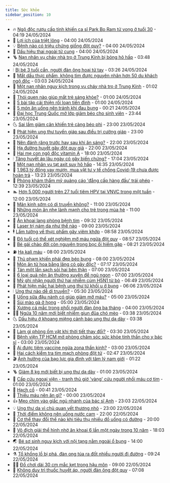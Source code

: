 ```yaml
---
title: Sức khỏe
sidebar_position: 10
---
```


<!-- vnexpress-suc-khoe:START -->
- 🔥 [Ngộ độc rượu cấp tính khiến ca sĩ Park Bo Ram tử vong ở tuổi 30](https://vnexpress.net/ngo-doc-ruou-cap-tinh-khien-ca-si-park-bo-ram-tu-vong-o-tuoi-30-4750050.html) - 04:19 24/05/2024
- 🥰 [Lợi ích của triệt lông](https://vnexpress.net/loi-ich-cua-triet-long-4750045.html) - 04:00 24/05/2024
- 💡 [Bệnh nào có triệu chứng giống đột quỵ?](https://vnexpress.net/benh-nao-co-trieu-chung-giong-dot-quy-4750017.html) - 04:00 24/05/2024
- 🤗 [Dấu hiệu thai ngoài tử cung](https://vnexpress.net/dau-hieu-thai-ngoai-tu-cung-4749657.html) - 04:00 24/05/2024
- 🪜 [Nạn nhân vụ cháy nhà trọ ở Trung Kính bị bỏng hô hấp](https://vnexpress.net/nan-nhan-vu-chay-nha-tro-o-trung-kinh-bi-bong-ho-hap-4750000.html) - 03:48 24/05/2024
- 🕯 [Bị bé 3 tuổi cắn, người đàn ông hoại tử tay](https://vnexpress.net/bi-be-3-tuoi-can-nguoi-dan-ong-hoai-tu-tay-4749979.html) - 03:26 24/05/2024
- 🤭 [Mất dấu thực phẩm, không tìm được nguyên nhân hơn 50 du khách ngộ độc](https://vnexpress.net/khong-xac-dinh-duoc-nguyen-nhan-hon-50-du-khach-nghi-ngo-doc-thuc-pham-4749989.html) - 03:03 24/05/2024
- 👀 [Một nạn nhân nguy kịch trong vụ cháy nhà trọ ở Trung Kính](https://vnexpress.net/mot-nan-nhan-nguy-kich-trong-vu-chay-nha-tro-o-trung-kinh-4749935.html) - 01:02 24/05/2024
- 🌋 [Thói quen nào giúp mắt trẻ sáng khỏe?](https://vnexpress.net/thoi-quen-nao-giup-mat-tre-sang-khoe-4749784.html) - 01:00 24/05/2024
- 🫶 [5 bài tập cải thiện rối loạn tiền đình](https://vnexpress.net/5-bai-tap-cai-thien-roi-loan-tien-dinh-4749765.html) - 01:00 24/05/2024
- 🦆 [5 món ăn uống nên tránh khi đau bụng](https://vnexpress.net/5-mon-an-uong-nen-tranh-khi-dau-bung-4749875.html) - 00:21 24/05/2024
- 🚀 [Đại học Trung Quốc mở lớp giảm béo cho sinh viên](https://vnexpress.net/dai-hoc-trung-quoc-mo-lop-giam-beo-cho-sinh-vien-4749754.html) - 23:44 23/05/2024
- 🌜 [Sai lầm giảm cân khiến trẻ càng béo phì](https://vnexpress.net/sai-lam-giam-can-khien-tre-cang-beo-phi-4743425.html) - 23:00 23/05/2024
- 🧰 [Phát hiện ung thư tuyến giáp sau điều trị cường giáp](https://vnexpress.net/phat-hien-ung-thu-tuyen-giap-sau-dieu-tri-cuong-giap-4749277.html) - 23:00 23/05/2024
- 💫 [Nên đánh răng trước hay sau khi ăn sáng?](https://vnexpress.net/nen-danh-rang-truoc-hay-sau-khi-an-sang-4749758.html) - 22:00 23/05/2024
- 🌝 [Hạ đường huyết gây đột quỵ giả](https://vnexpress.net/ha-duong-huyet-gay-dot-quy-gia-4749306.html) - 22:00 23/05/2024
- 🗽 [Hai mẹ con ngộ độc vitamin A](https://vnexpress.net/hai-me-con-ngo-doc-vitamin-a-4749748.html) - 18:00 23/05/2024
- 🕯 [Tăng huyết áp lâu ngày có gây biến chứng?](https://vnexpress.net/tang-huyet-ap-lau-ngay-co-gay-bien-chung-4749631.html) - 17:04 23/05/2024
- 🦅 [Một nạn nhân vụ tạt axit suy hô hấp](https://vnexpress.net/mot-nan-nhan-vu-tat-axit-suy-ho-hap-4749859.html) - 14:35 23/05/2024
- 🦆 [1.963 tỷ đồng vay mượn, mua vật tư y tế chống Covid-19 chưa được hoàn trả](https://vnexpress.net/1-963-ty-dong-vay-muon-mua-vat-tu-y-te-chong-covid-19-chua-duoc-hoan-tra-4749851.html) - 13:23 23/05/2024
- 🎊 [Phòng khám thẩm mỹ quảng cáo &#39;đẳng cấp hàng đầu&#39; trái phép](https://vnexpress.net/phong-kham-tham-my-quang-cao-dang-cap-hang-dau-trai-phep-4749772.html) - 12:39 23/05/2024
- 🏊 [Hơn 5.000 người trên 27 tuổi tiêm HPV tại VNVC trong một tuần](https://vnexpress.net/hon-5-000-nguoi-tren-27-tuoi-tiem-hpv-tai-vnvc-trong-mot-tuan-4749781.html) - 12:00 23/05/2024
- 📝 [Mãn kinh sớm có di truyền không?](https://vnexpress.net/man-kinh-som-co-di-truyen-khong-4749682.html) - 11:00 23/05/2024
- 💯 [Những món ăn nhẹ lành mạnh cho trẻ trong mùa hè](https://vnexpress.net/nhung-mon-an-nhe-lanh-manh-cho-tre-trong-mua-he-4749563.html) - 11:00 23/05/2024
- 🌊 [Ăn khoai lang phòng bệnh tim](https://vnexpress.net/an-khoai-lang-phong-benh-tim-4749626.html) - 09:32 23/05/2024
- 🚀 [Laser trị nám da như thế nào](https://vnexpress.net/laser-tri-nam-da-nhu-the-nao-4749624.html) - 09:00 23/05/2024
- 🕴 [Lầm tưởng về thực phẩm gây viêm khớp](https://vnexpress.net/lam-tuong-ve-thuc-pham-gay-viem-khop-4749578.html) - 08:58 23/05/2024
- 🗽 [Độ tuổi có thể xét nghiệm mỡ máu ngừa đột quỵ](https://vnexpress.net/do-tuoi-co-the-xet-nghiem-mo-mau-ngua-dot-quy-4749678.html) - 08:57 23/05/2024
- 🎡 [Bé gái chào đời còn nguyên trong bọc ối hiếm gặp](https://vnexpress.net/be-gai-chao-doi-con-nguyen-trong-boc-oi-hiem-gap-4749603.html) - 08:21 23/05/2024
- ⛽️ [Hạ kali máu](https://vnexpress.net/ha-kali-mau-4749619.html) - 08:00 23/05/2024
- 🦆 [Thủ phạm khiến phái đẹp béo bụng](https://vnexpress.net/thu-pham-khien-phai-dep-beo-bung-4749552.html) - 08:00 23/05/2024
- 🤩 [Món ăn từ hoa bằng lăng có gây độc?](https://vnexpress.net/mon-an-tu-hoa-bang-lang-co-gay-doc-4748117.html) - 07:17 23/05/2024
- 🦒 [Tán một lần sạch sỏi hai bên thận](https://vnexpress.net/tan-mot-lan-sach-soi-hai-ben-than-4749642.html) - 07:00 23/05/2024
- 💫 [6 loại quả nên ăn thường xuyên để ngủ ngon](https://vnexpress.net/6-loai-qua-nen-an-thuong-xuyen-de-ngu-ngon-4749600.html) - 07:00 23/05/2024
- 🐘 [Mỹ ghi nhận người thứ hai nhiễm cúm H5N1 từ bò](https://vnexpress.net/my-ghi-nhan-nguoi-thu-hai-nhiem-cum-h5n1-tu-bo-4749649.html) - 06:49 23/05/2024
- 🚀 [Phát hiện mắc hai bệnh ung thư từ khối u ở bụng](https://vnexpress.net/phat-hien-mac-hai-benh-ung-thu-tu-khoi-u-o-bung-4749495.html) - 06:06 23/05/2024
- 🕯 [Ung thư nào dễ di truyền?](https://vnexpress.net/ung-thu-nao-de-di-truyen-4749549.html) - 05:30 23/05/2024
- 🦏 [Uống sữa đậu nành có giúp giảm mỡ máu?](https://vnexpress.net/uong-sua-dau-nanh-co-giup-giam-mo-mau-4749596.html) - 05:00 23/05/2024
- 🦄 [Sùi mào gà ở họng](https://vnexpress.net/sui-mao-ga-o-hong-4749228.html) - 05:00 23/05/2024
- 🦒 [Xương cá mắc trong phổi người đàn ông ba tháng](https://vnexpress.net/xuong-ca-mac-trong-phoi-nguoi-dan-ong-ba-thang-4749509.html) - 04:00 23/05/2024
- 👨‍🏫 [Ngứa 10 năm mới biết nhiễm giun đũa chó mèo](https://vnexpress.net/ngua-10-nam-moi-biet-nhiem-giun-dua-cho-meo-4749512.html) - 03:38 23/05/2024
- 🌜 [Dấu hiệu ở khoang miệng cảnh báo ung thư dạ dày](https://vnexpress.net/dau-hieu-o-khoang-mieng-canh-bao-ung-thu-da-day-4749557.html) - 03:38 23/05/2024
- 🚀 [Làm gì phòng ốm vặt khi thời tiết thay đổi?](https://vnexpress.net/lam-gi-phong-om-vat-khi-thoi-tiet-thay-doi-4749524.html) - 03:30 23/05/2024
- 💃 [Bệnh viện TP HCM mở phòng chăm sóc sức khỏe tinh thần cho y bác sĩ](https://vnexpress.net/benh-vien-tp-hcm-mo-phong-cham-soc-suc-khoe-tinh-than-cho-y-bac-si-4749527.html) - 03:00 23/05/2024
- 💯 [Ai được tiêm vaccine ngừa zona thần kinh?](https://vnexpress.net/ai-duoc-tiem-vaccine-ngua-zona-than-kinh-4749462.html) - 03:00 23/05/2024
- 🤔 [Hai cách kiểm tra tim mạch phòng đột tử](https://vnexpress.net/hai-cach-kiem-tra-tim-mach-phong-dot-tu-4749446.html) - 02:47 23/05/2024
- 🎬 [Ảnh hưởng của bạo lực gia đình với tâm lý nam giới](https://vnexpress.net/anh-huong-cua-bao-luc-gia-dinh-voi-tam-ly-nam-gioi-4749407.html) - 01:22 23/05/2024
- 🪜 [Giảm 8 kg mới biết bị ung thư dạ dày](https://vnexpress.net/giam-8-kg-moi-biet-bi-ung-thu-da-day-4749315.html) - 01:00 23/05/2024
- 🦣 [Cấp cứu ngoại viện - tranh thủ giờ &#39;vàng&#39; cứu người nhồi máu cơ tim](https://vnexpress.net/cap-cuu-ngoai-vien-tranh-thu-gio-vang-cuu-nguoi-nhoi-mau-co-tim-4749269.html) - 01:00 23/05/2024
- 🧐 [Hạch cổ](https://vnexpress.net/hach-co-4749238.html) - 00:41 23/05/2024
- 🤡 [Thiếu máu nên ăn gì?](https://vnexpress.net/thieu-mau-nen-an-gi-4749263.html) - 00:00 23/05/2024
- 👍 [Mẹo chìm vào giấc ngủ nhanh của bác sĩ Anh](https://vnexpress.net/meo-chim-vao-giac-ngu-nhanh-cua-bac-si-anh-4748409.html) - 23:03 22/05/2024
- 💡 [Ung thư da vì chủ quan vết thương nhỏ](https://vnexpress.net/ung-thu-da-vi-chu-quan-vet-thuong-nho-4749385.html) - 23:00 22/05/2024
- 💯 [Thời điểm không nên uống nước cam](https://vnexpress.net/thoi-diem-khong-nen-uong-nuoc-cam-4748592.html) - 22:00 22/05/2024
- 🧠 [Cơ thể thay đổi thế nào khi tiêu thụ nhiều đồ uống có đường](https://vnexpress.net/co-the-thay-doi-the-nao-khi-tieu-thu-nhieu-do-uong-co-duong-4749279.html) - 20:00 22/05/2024
- 🎡 [Vô địch giải thể hình nhờ ăn khoai 6 lần một ngày trong 10 năm](https://vnexpress.net/vo-dich-giai-the-hinh-nho-an-khoai-6-lan-mot-ngay-trong-10-nam-4748134.html) - 18:03 22/05/2024
- 🌏 [Bé sơ sinh nguy kịch với nội tạng nằm ngoài ổ bụng](https://vnexpress.net/be-so-sinh-nguy-kich-voi-noi-tang-nam-ngoai-o-bung-4749340.html) - 14:00 22/05/2024
- ⚗️ [Tổ khổng lồ bị phá, đàn ong túa ra đốt nhiều người đi đường](https://vnexpress.net/to-khong-lo-bi-pha-dan-ong-tua-ra-dot-nhieu-nguoi-di-duong-4749317.html) - 09:24 22/05/2024
- 👨‍🏫 [Đồ chơi dài 30 cm mắc kẹt trong hậu môn](https://vnexpress.net/do-choi-dai-30-cm-mac-ket-trong-hau-mon-4749342.html) - 09:00 22/05/2024
- 🤖 [Không duy trì thuốc huyết áp, người đàn ông đột quỵ](https://vnexpress.net/khong-duy-tri-thuoc-huyet-ap-nguoi-dan-ong-dot-quy-4749143.html) - 07:08 22/05/2024<!-- vnexpress-suc-khoe:END -->
